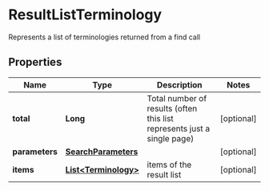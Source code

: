 

# ResultListTerminology

Represents a list of terminologies returned from a find call

## Properties

| Name | Type | Description | Notes |
|------------ | ------------- | ------------- | -------------|
|**total** | **Long** | Total number of results (often this list represents just a single page) |  [optional] |
|**parameters** | [**SearchParameters**](SearchParameters.md) |  |  [optional] |
|**items** | [**List&lt;Terminology&gt;**](Terminology.md) | items of the result list |  [optional] |



